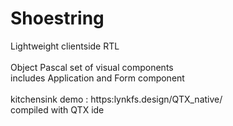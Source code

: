 # Shoestring
Lightweight clientside RTL\
\
Object Pascal set of visual components\
includes Application and Form component\
\
kitchensink demo : https:lynkfs.design/QTX_native/  <br>
compiled with QTX ide
